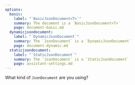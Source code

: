 ```yaml
---
options:
  basic:
    label: "`BasicJsonDocument<T>`"
    summary: The document is a `BasicJsonDocument<T>`
    page: document-basic.md
  dynamicjsondocument:
    label: "`DynamicJsonDocument`"
    summary: The `JsonDocument` is a `DynamicJsonDocument`
    page: document-dynamic.md
  staticjsondocument:
    label: "`StaticJsonDocument`"
    summary: The `JsonDocument` is a `StaticJsonDocument`
    page: assistant-settings.md
---
```


What kind of `JsonDocument` are you using?
